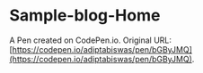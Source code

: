 # Sample-blog-Home

A Pen created on CodePen.io. Original URL: [https://codepen.io/adiptabiswas/pen/bGByJMQ](https://codepen.io/adiptabiswas/pen/bGByJMQ).


